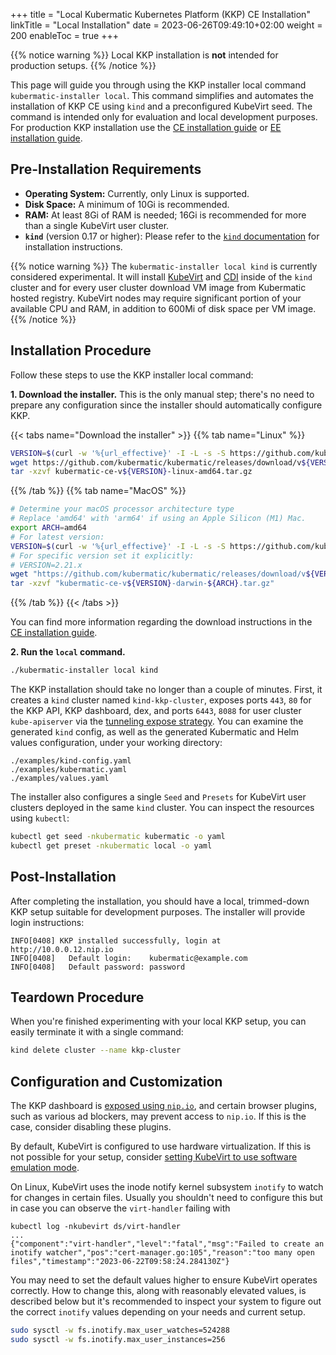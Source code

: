 +++
title = "Local Kubermatic Kubernetes Platform (KKP) CE Installation"
linkTitle = "Local Installation"
date = 2023-06-26T09:49:10+02:00
weight = 200
enableToc = true
+++

{{% notice warning %}}
Local KKP installation is **not** intended for production setups.
{{% /notice %}}

This page will guide you through using the KKP installer local command `kubermatic-installer local`. This command simplifies and automates the installation of KKP CE using `kind` and a preconfigured KubeVirt seed. The command is intended only for evaluation and local development purposes. For production KKP installation use the [CE installation guide](../install-kkp-ce) or [EE installation guide](../install-kkp-ee).

## Pre-Installation Requirements

- **Operating System:** Currently, only Linux is supported.
- **Disk Space:** A minimum of 10Gi is recommended.
- **RAM:** At least 8Gi of RAM is needed; 16Gi is recommended for more than a single KubeVirt user cluster.
- **`kind`** (version 0.17 or higher): Please refer to the [`kind` documentation](https://kind.sigs.k8s.io/docs/user/quick-start/) for installation instructions.

{{% notice warning %}}
The `kubermatic-installer local kind` is currently considered experimental. It will install [KubeVirt](https://kubevirt.io/quickstart_kind/) and [CDI](https://kubevirt.io/labs/kubernetes/lab2.html) inside of the `kind` cluster and for every user cluster download VM image from Kubermatic hosted registry. KubeVirt nodes may require significant portion of your available CPU and RAM, in addition to 600Mi of disk space per VM image.
{{% /notice %}}

## Installation Procedure

Follow these steps to use the KKP installer local command:

**1. Download the installer.** This is the only manual step; there's no need to prepare any configuration since the installer should automatically configure KKP.

{{< tabs name="Download the installer" >}}
{{% tab name="Linux" %}}
```bash
VERSION=$(curl -w '%{url_effective}' -I -L -s -S https://github.com/kubermatic/kubermatic/releases/latest -o /dev/null | sed -e 's|.*/v||')
wget https://github.com/kubermatic/kubermatic/releases/download/v${VERSION}/kubermatic-ce-v${VERSION}-linux-amd64.tar.gz
tar -xzvf kubermatic-ce-v${VERSION}-linux-amd64.tar.gz
```
{{% /tab %}}
{{% tab name="MacOS" %}}
```bash
# Determine your macOS processor architecture type
# Replace 'amd64' with 'arm64' if using an Apple Silicon (M1) Mac.
export ARCH=amd64
# For latest version:
VERSION=$(curl -w '%{url_effective}' -I -L -s -S https://github.com/kubermatic/kubermatic/releases/latest -o /dev/null | sed -e 's|.*/v||')
# For specific version set it explicitly:
# VERSION=2.21.x
wget "https://github.com/kubermatic/kubermatic/releases/download/v${VERSION}/kubermatic-ce-v${VERSION}-darwin-${ARCH}.tar.gz"
tar -xzvf "kubermatic-ce-v${VERSION}-darwin-${ARCH}.tar.gz"
```
{{% /tab %}}
{{< /tabs >}}

You can find more information regarding the download instructions in the [CE installation guide](../install-kkp-ce/#download-the-installer).

**2. Run the `local` command.**

```bash
./kubermatic-installer local kind
```

The KKP installation should take no longer than a couple of minutes.
First, it creates a `kind` cluster named `kind-kkp-cluster`, exposes ports `443`, `80` for the KKP API, KKP dashboard, dex, and ports `6443`, `8088` for user cluster `kube-apiserver` via the [tunneling expose strategy](../../tutorials-howtos/networking/expose-strategies/#tunneling). You can examine the generated `kind` config, as well as the generated Kubermatic and Helm values configuration, under your working directory:

```none
./examples/kind-config.yaml
./examples/kubermatic.yaml
./examples/values.yaml
```

The installer also configures a single `Seed` and `Presets` for KubeVirt user clusters deployed in the same `kind` cluster. You can inspect the resources using `kubectl`:

```bash
kubectl get seed -nkubermatic kubermatic -o yaml 
kubectl get preset -nkubermatic local -o yaml
```

## Post-Installation

After completing the installation, you should have a local, trimmed-down KKP setup suitable for development purposes. The installer will provide login instructions:

```none
INFO[0408] KKP installed successfully, login at http://10.0.0.12.nip.io
INFO[0408]   Default login:    kubermatic@example.com
INFO[0408]   Default password: password
```

## Teardown Procedure

When you're finished experimenting with your local KKP setup, you can easily terminate it with a single command:

```bash
kind delete cluster --name kkp-cluster
```

## Configuration and Customization

The KKP dashboard is [exposed using `nip.io`](https://nip.io/), and certain browser plugins, such as various ad blockers, may prevent access to `nip.io`. If this is the case, consider disabling these plugins.

By default, KubeVirt is configured to use hardware virtualization. If this is not possible for your setup, consider [setting KubeVirt to use software emulation mode](https://github.com/kubevirt/kubevirt/blob/v1.0.0-rc.0/docs/software-emulation.md).

On Linux, KubeVirt uses the inode notify kernel subsystem `inotify` to watch for changes in certain files. Usually you shouldn't need to configure this but in case you can observe the `virt-handler` failing with
```
kubectl log -nkubevirt ds/virt-handler
...
{"component":"virt-handler","level":"fatal","msg":"Failed to create an inotify watcher","pos":"cert-manager.go:105","reason":"too many open files","timestamp":"2023-06-22T09:58:24.284130Z"}
```
You may need to set the default values higher to ensure KubeVirt operates correctly. How to change this, along with reasonably elevated values, is described below but it's recommended to inspect your system to figure out the correct `inotify` values depending on your needs and current setup.
```bash
sudo sysctl -w fs.inotify.max_user_watches=524288
sudo sysctl -w fs.inotify.max_user_instances=256
```

